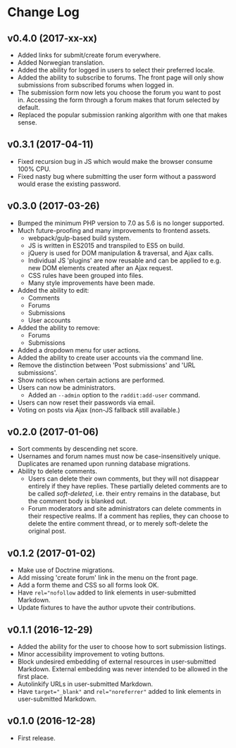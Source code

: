 # Change Log

## v0.4.0 (2017-xx-xx)

* Added links for submit/create forum everywhere.
* Added Norwegian translation.
* Added the ability for logged in users to select their preferred locale.
* Added the ability to subscribe to forums. The front page will only show
  submissions from subscribed forums when logged in.
* The submission form now lets you choose the forum you want to post in. 
  Accessing the form through a forum makes that forum selected by default.
* Replaced the popular submission ranking algorithm with one that makes sense.

## v0.3.1 (2017-04-11)

* Fixed recursion bug in JS which would make the browser consume 100% CPU.
* Fixed nasty bug where submitting the user form without a password would erase
  the existing password.

## v0.3.0 (2017-03-26)

* Bumped the minimum PHP version to 7.0 as 5.6 is no longer supported.
* Much future-proofing and many improvements to frontend assets.
    * webpack/gulp-based build system.
    * JS is written in ES2015 and transpiled to ES5 on build.
    * jQuery is used for DOM manipulation & traversal, and Ajax calls.
    * Individual JS 'plugins' are now reusable and can be applied to e.g. new
      DOM elements created after an Ajax request.
    * CSS rules have been grouped into files.
    * Many style improvements have been made.
* Added the ability to edit:
    * Comments
    * Forums
    * Submissions
    * User accounts
* Added the ability to remove:
    * Forums
    * Submissions
* Added a dropdown menu for user actions.
* Added the ability to create user accounts via the command line.
* Remove the distinction between 'Post submissions' and 'URL submissions'.
* Show notices when certain actions are performed.
* Users can now be administrators.
    * Added an `--admin` option to the `raddit:add-user` command.
* Users can now reset their passwords via email.
* Voting on posts via Ajax (non-JS fallback still available.)

## v0.2.0 (2017-01-06)

* Sort comments by descending net score.
* Usernames and forum names must now be case-insensitively unique. Duplicates
  are renamed upon running database migrations.
* Ability to delete comments.
    * Users can delete their own comments, but they will not disappear entirely
      if they have replies. These partially deleted comments are to be called
      *soft-deleted*, i.e. their entry remains in the database, but the comment
      body is blanked out.
    * Forum moderators and site administrators can delete comments in their
      respective realms. If a comment has replies, they can choose to delete the
      entire comment thread, or to merely soft-delete the original post.

## v0.1.2 (2017-01-02)

* Make use of Doctrine migrations.
* Add missing 'create forum' link in the menu on the front page.
* Add a form theme and CSS so all forms look OK.
* Have `rel="nofollow` added to link elements in user-submitted Markdown.
* Update fixtures to have the author upvote their contributions.

## v0.1.1 (2016-12-29)

* Added the ability for the user to choose how to sort submission listings.
* Minor accessibility improvement to voting buttons.
* Block undesired embedding of external resources in user-submitted Markdown.
  External embedding was never intended to be allowed in the first place.
* Autolinkify URLs in user-submitted Markdown.
* Have `target="_blank"` and `rel="noreferrer"` added to link elements in
  user-submitted Markdown.

## v0.1.0 (2016-12-28)

* First release.

